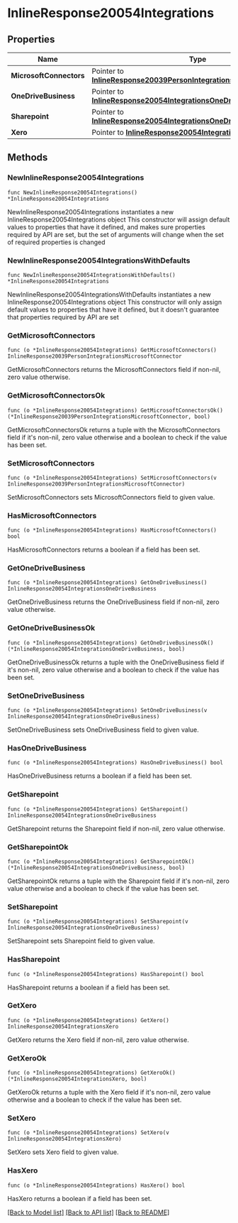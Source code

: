 # InlineResponse20054Integrations

## Properties

Name | Type | Description | Notes
------------ | ------------- | ------------- | -------------
**MicrosoftConnectors** | Pointer to [**InlineResponse20039PersonIntegrationsMicrosoftConnector**](InlineResponse20039PersonIntegrationsMicrosoftConnector.md) |  | [optional] 
**OneDriveBusiness** | Pointer to [**InlineResponse20054IntegrationsOneDriveBusiness**](InlineResponse20054IntegrationsOneDriveBusiness.md) |  | [optional] 
**Sharepoint** | Pointer to [**InlineResponse20054IntegrationsOneDriveBusiness**](InlineResponse20054IntegrationsOneDriveBusiness.md) |  | [optional] 
**Xero** | Pointer to [**InlineResponse20054IntegrationsXero**](InlineResponse20054IntegrationsXero.md) |  | [optional] 

## Methods

### NewInlineResponse20054Integrations

`func NewInlineResponse20054Integrations() *InlineResponse20054Integrations`

NewInlineResponse20054Integrations instantiates a new InlineResponse20054Integrations object
This constructor will assign default values to properties that have it defined,
and makes sure properties required by API are set, but the set of arguments
will change when the set of required properties is changed

### NewInlineResponse20054IntegrationsWithDefaults

`func NewInlineResponse20054IntegrationsWithDefaults() *InlineResponse20054Integrations`

NewInlineResponse20054IntegrationsWithDefaults instantiates a new InlineResponse20054Integrations object
This constructor will only assign default values to properties that have it defined,
but it doesn't guarantee that properties required by API are set

### GetMicrosoftConnectors

`func (o *InlineResponse20054Integrations) GetMicrosoftConnectors() InlineResponse20039PersonIntegrationsMicrosoftConnector`

GetMicrosoftConnectors returns the MicrosoftConnectors field if non-nil, zero value otherwise.

### GetMicrosoftConnectorsOk

`func (o *InlineResponse20054Integrations) GetMicrosoftConnectorsOk() (*InlineResponse20039PersonIntegrationsMicrosoftConnector, bool)`

GetMicrosoftConnectorsOk returns a tuple with the MicrosoftConnectors field if it's non-nil, zero value otherwise
and a boolean to check if the value has been set.

### SetMicrosoftConnectors

`func (o *InlineResponse20054Integrations) SetMicrosoftConnectors(v InlineResponse20039PersonIntegrationsMicrosoftConnector)`

SetMicrosoftConnectors sets MicrosoftConnectors field to given value.

### HasMicrosoftConnectors

`func (o *InlineResponse20054Integrations) HasMicrosoftConnectors() bool`

HasMicrosoftConnectors returns a boolean if a field has been set.

### GetOneDriveBusiness

`func (o *InlineResponse20054Integrations) GetOneDriveBusiness() InlineResponse20054IntegrationsOneDriveBusiness`

GetOneDriveBusiness returns the OneDriveBusiness field if non-nil, zero value otherwise.

### GetOneDriveBusinessOk

`func (o *InlineResponse20054Integrations) GetOneDriveBusinessOk() (*InlineResponse20054IntegrationsOneDriveBusiness, bool)`

GetOneDriveBusinessOk returns a tuple with the OneDriveBusiness field if it's non-nil, zero value otherwise
and a boolean to check if the value has been set.

### SetOneDriveBusiness

`func (o *InlineResponse20054Integrations) SetOneDriveBusiness(v InlineResponse20054IntegrationsOneDriveBusiness)`

SetOneDriveBusiness sets OneDriveBusiness field to given value.

### HasOneDriveBusiness

`func (o *InlineResponse20054Integrations) HasOneDriveBusiness() bool`

HasOneDriveBusiness returns a boolean if a field has been set.

### GetSharepoint

`func (o *InlineResponse20054Integrations) GetSharepoint() InlineResponse20054IntegrationsOneDriveBusiness`

GetSharepoint returns the Sharepoint field if non-nil, zero value otherwise.

### GetSharepointOk

`func (o *InlineResponse20054Integrations) GetSharepointOk() (*InlineResponse20054IntegrationsOneDriveBusiness, bool)`

GetSharepointOk returns a tuple with the Sharepoint field if it's non-nil, zero value otherwise
and a boolean to check if the value has been set.

### SetSharepoint

`func (o *InlineResponse20054Integrations) SetSharepoint(v InlineResponse20054IntegrationsOneDriveBusiness)`

SetSharepoint sets Sharepoint field to given value.

### HasSharepoint

`func (o *InlineResponse20054Integrations) HasSharepoint() bool`

HasSharepoint returns a boolean if a field has been set.

### GetXero

`func (o *InlineResponse20054Integrations) GetXero() InlineResponse20054IntegrationsXero`

GetXero returns the Xero field if non-nil, zero value otherwise.

### GetXeroOk

`func (o *InlineResponse20054Integrations) GetXeroOk() (*InlineResponse20054IntegrationsXero, bool)`

GetXeroOk returns a tuple with the Xero field if it's non-nil, zero value otherwise
and a boolean to check if the value has been set.

### SetXero

`func (o *InlineResponse20054Integrations) SetXero(v InlineResponse20054IntegrationsXero)`

SetXero sets Xero field to given value.

### HasXero

`func (o *InlineResponse20054Integrations) HasXero() bool`

HasXero returns a boolean if a field has been set.


[[Back to Model list]](../README.md#documentation-for-models) [[Back to API list]](../README.md#documentation-for-api-endpoints) [[Back to README]](../README.md)


